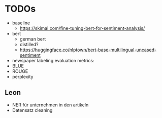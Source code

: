 # TODOs

- baseline
    - https://skimai.com/fine-tuning-bert-for-sentiment-analysis/
- bert
    - german bert
    - distilled?
    - https://huggingface.co/nlptown/bert-base-multilingual-uncased-sentiment
- newspaper labeling evaluation metrics:
- BLUE
- ROUGE
- perplexity


## Leon

- NER für unternehmen in den artikeln
- Datensatz cleaning
